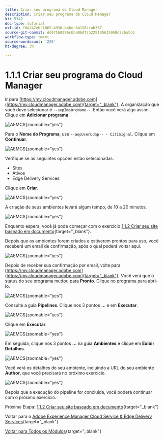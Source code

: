 ```yaml
---
title: Criar seu programa do Cloud Manager
description: Criar seu programa do Cloud Manager
kt: 5342
doc-type: tutorial
exl-id: fda247eb-1865-4936-b46e-84128ccab357
source-git-commit: dd075b0296c6ba06d72b229145635060c2c6abb1
workflow-type: tm+mt
source-wordcount: '229'
ht-degree: 3%

---
```


# 1.1.1 Criar seu programa do Cloud Manager

Ir para [https://my.cloudmanager.adobe.com](https://my.cloudmanager.adobe.com){target="_blank"}. A organização que você deve selecionar é `--aepImsOrgName--`. Então você verá algo assim. Clique em **Adicionar programa**.

![AEMCS](./images/aemcs1.png){zoomable="yes"}

Para o **Nome do Programa**, use `--aepUserLdap-- - CitiSignal`. Clique em **Continuar**.

![AEMCS](./images/aemcs2.png){zoomable="yes"}

Verifique se as seguintes opções estão selecionadas:

- Sites
- Ativos
- Edge Delivery Services

Clique em **Criar**.

![AEMCS](./images/aemcs3.png){zoomable="yes"}

A criação de seus ambientes levará algum tempo, de 10 a 20 minutos.

![AEMCS](./images/aemcs4.png){zoomable="yes"}

Enquanto espera, você já pode começar com o exercício [1.1.2 Criar seu site baseado em documento](./ex2.md){target="_blank"}.

Depois que os ambientes forem criados e estiverem prontos para uso, você receberá um email de confirmação, após o qual poderá voltar aqui.

![AEMCS](./images/aemcs5.png){zoomable="yes"}

Depois de receber sua confirmação por email, volte para [https://my.cloudmanager.adobe.com](https://my.cloudmanager.adobe.com){target="_blank"}. Você verá que o status do seu programa mudou para **Pronto**. Clique no programa para abri-lo.

![AEMCS](./images/aemcs6.png){zoomable="yes"}

Consulte a guia **Pipelines**. Clique nos 3 pontos **...** e em **Executar**.

![AEMCS](./images/aemcs7.png){zoomable="yes"}

Clique em **Executar**.

![AEMCS](./images/aemcs8.png){zoomable="yes"}

Em seguida, clique nos 3 pontos **...** na guia **Ambientes** e clique em **Exibir Detalhes**.

![AEMCS](./images/aemcs9.png){zoomable="yes"}

Você verá os detalhes do seu ambiente, incluindo a URL do seu ambiente **Author**, que você precisará no próximo exercício.

![AEMCS](./images/aemcs10.png){zoomable="yes"}

Depois que a execução do pipeline for concluída, você poderá continuar com o próximo exercício.

Próxima Etapa: [1.1.2 Criar seu site baseado em documento](./ex2.md){target="_blank"}

Voltar para o [Adobe Experience Manager Cloud Service &amp; Edge Delivery Services](./aemcs.md){target="_blank"}

[Voltar para Todos os Módulos](./../../../overview.md){target="_blank"}
